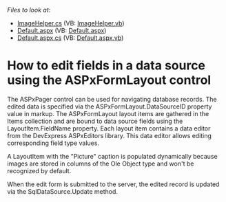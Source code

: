 <!-- default file list -->
*Files to look at*:

* [ImageHelper.cs](./CS/App_Code/ImageHelper.cs) (VB: [ImageHelper.vb](./VB/App_Code/ImageHelper.vb))
* [Default.aspx](./CS/Default.aspx) (VB: [Default.aspx](./VB/Default.aspx))
* [Default.aspx.cs](./CS/Default.aspx.cs) (VB: [Default.aspx.vb](./VB/Default.aspx.vb))
<!-- default file list end -->
# How to edit fields in a data source using the ASPxFormLayout control


<p>The ASPxPager control can be used for navigating database records. The edited data is specified via the ASPxFormLayout.DataSourceID property value in markup. The ASPxFormLayout layout items are gathered in the Items collection and are bound to data source fields using the LayoutItem.FieldName property. Each layout item contains a data editor from the DevExpress ASPxEditors library.  This data editor allows editing corresponding field type values.</p><p>A LayoutItem with the "Picture" caption  is populated dynamically because images are stored in columns of the Ole Object type and won't be recognized  by default.</p><p>When the edit form is submitted to the server, the edited record is updated via the SqlDataSource.Update method.</p>

<br/>


